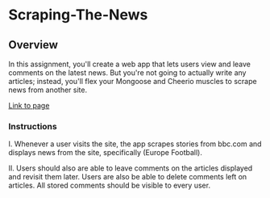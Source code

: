 # Scraping-The-News 

## Overview
In this assignment, you'll create a web app that lets users view and leave comments on the latest news. But you're not going to actually write any articles; instead, you'll flex your Mongoose and Cheerio muscles to scrape news from another site.

[Link to page](https://secret-eyrie-74619.herokuapp.com/)


### Instructions

I. Whenever a user visits the site, the app scrapes stories from bbc.com and displays news from the site, specifically (Europe Football). 

II. Users should also are able to leave comments on the articles displayed and revisit them later. Users are also be able to delete comments left on articles. All stored comments should be visible to every user.
